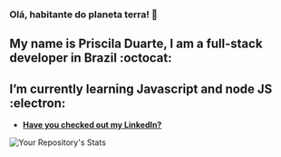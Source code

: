 ### Olá, habitante do planeta terra! 👋

## My name is Priscila Duarte, I am a full-stack developer in Brazil :octocat:

## I’m currently learning Javascript and node JS :electron:


-   **[Have you checked out my LinkedIn?](https://www.linkedin.com/in/prisciladuarte1993/)**

![Your Repository's Stats](https://github-readme-stats.vercel.app/api/top-langs/?username=prisciladuarte&theme=blue-green)

